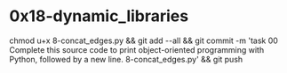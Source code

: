 # 0x18-dynamic_libraries

chmod u+x 8-concat_edges.py && git add --all && git commit -m 'task 00 Complete this source code to print object-oriented programming with Python, followed by a new line. 8-concat_edges.py' && git push